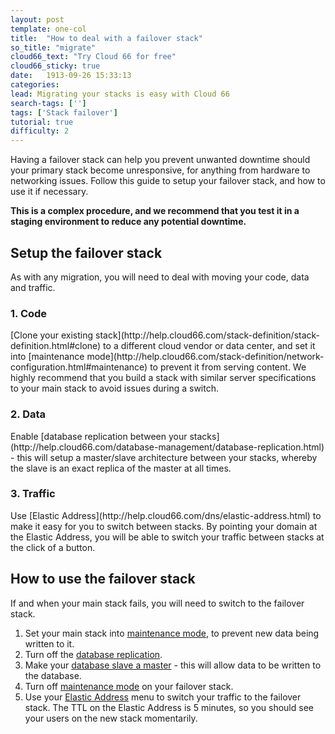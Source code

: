 ```yaml
---
layout: post
template: one-col
title:  "How to deal with a failover stack"
so_title: "migrate"
cloud66_text: "Try Cloud 66 for free"
cloud66_sticky: true
date:   1913-09-26 15:33:13
categories: 
lead: Migrating your stacks is easy with Cloud 66
search-tags: ['']
tags: ['Stack failover']
tutorial: true
difficulty: 2
---
```


Having a failover stack can help you prevent unwanted downtime should your primary stack become unresponsive, for anything from hardware to networking issues. Follow this guide to setup your failover stack, and how to use it if necessary.

<b>This is a complex procedure, and we recommend that you test it in a staging environment to reduce any potential downtime.</b>

<h2>Setup the failover stack</h2>
As with any migration, you will need to deal with moving your code, data and traffic. 

<h3>1. Code</h3>
[Clone your existing stack](http://help.cloud66.com/stack-definition/stack-definition.html#clone) to a different cloud vendor or data center, and set it into [maintenance mode](http://help.cloud66.com/stack-definition/network-configuration.html#maintenance) to prevent it from serving content. We highly recommend that you build a stack with similar server specifications to your main stack to avoid issues during a switch. 

<h3>2. Data</h3>
Enable [database replication between your stacks](http://help.cloud66.com/database-management/database-replication.html) - this will setup a master/slave architecture between your stacks, whereby the slave is an exact replica of the master at all times. 

<h3>3. Traffic</h3>
Use [Elastic Address](http://help.cloud66.com/dns/elastic-address.html) to make it easy for you to switch between stacks. By pointing your domain at the Elastic Address, you will be able to switch your traffic between stacks at the click of a button.

<h2>How to use the failover stack</h2>
If and when your main stack fails, you will need to switch to the failover stack.

<ol class="article-list">
<li>Set your main stack into <a href="http://help.cloud66.com/stack-definition/network-configuration.html#maintenance">maintenance mode</a>, to prevent new data being written to it.</li>
<li>Turn off the <a href="http://help.cloud66.com/database-management/database-replication.html#disable">database replication</a>.</li>
<li>Make your <a href="http://community.cloud66.com/articles/postgresql-failover-procedure">database slave a master</a> - this will allow data to be written to the database.</li>
<li>Turn off <a href="http://help.cloud66.com/stack-definition/network-configuration.html#maintenance">maintenance mode</a> on your failover stack.</li>
<li>Use your <a href="http://help.cloud66.com/dns/elastic-address.html">Elastic Address</a> menu to switch your traffic to the failover stack. The TTL on the Elastic Address is 5 minutes, so you should see your users on the new stack momentarily.</li>
</ol>